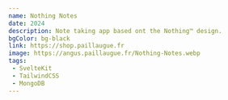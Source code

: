 ```yaml
---
name: Nothing Notes
date: 2024
description: Note taking app based ont the Nothing™ design.
bgColor: bg-black
link: https://shop.paillaugue.fr
image: https://angus.paillaugue.fr/Nothing-Notes.webp
tags:
 - SvelteKit
 - TailwindCSS
 - MongoDB
---
```

